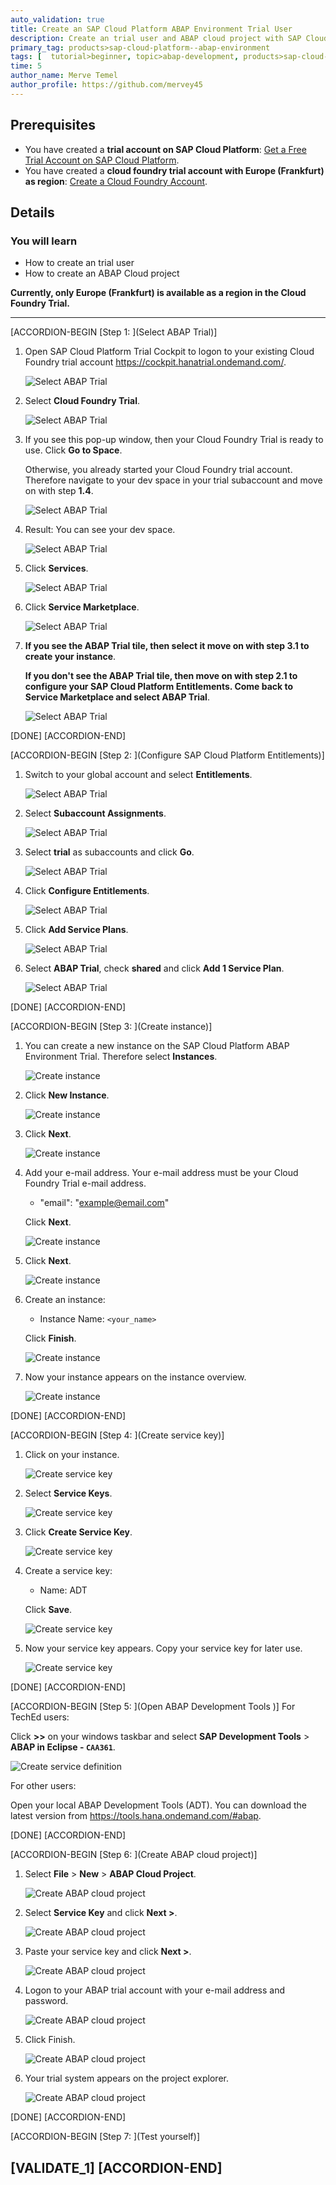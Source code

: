 ```yaml
---
auto_validation: true
title: Create an SAP Cloud Platform ABAP Environment Trial User
description: Create an trial user and ABAP cloud project with SAP Cloud Platform ABAP environment.
primary_tag: products>sap-cloud-platform--abap-environment
tags: [  tutorial>beginner, topic>abap-development, products>sap-cloud-platform ]
time: 5
author_name: Merve Temel
author_profile: https://github.com/mervey45
---
```


## Prerequisites  
 - You have created a **trial account on SAP Cloud Platform**:  [Get a Free Trial Account on SAP Cloud Platform](hcp-create-trial-account).
 - You have created a **cloud foundry trial account with Europe (Frankfurt) as region**: [Create a Cloud Foundry Account](cp-cf-create-account).

## Details
### You will learn  
  - How to create an trial user
  - How to create an ABAP Cloud project

**Currently, only Europe (Frankfurt) is available as a region in the Cloud Foundry Trial.**

---
[ACCORDION-BEGIN [Step 1: ](Select ABAP Trial)]
  1. Open SAP Cloud Platform Trial Cockpit to logon to your existing Cloud Foundry trial account
     <https://cockpit.hanatrial.ondemand.com/>.

      ![Select ABAP Trial](logon.png)

  2. Select **Cloud Foundry Trial**.

      ![Select ABAP Trial](entitlement.png)

  3. If you see this pop-up window, then your Cloud Foundry Trial is ready to use. Click **Go to Space**.

     Otherwise, you already started your Cloud Foundry trial account. Therefore navigate to your dev space in your trial subaccount and move on with step **1.4**.

      ![Select ABAP Trial](entitlement3.png)

  4. Result: You can see your dev space.

      ![Select ABAP Trial](entitlement4.png)

  5. Click **Services**.

      ![Select ABAP Trial](account3.png)

  6. Click **Service Marketplace**.

      ![Select ABAP Trial](account4.png)

  7. **If you see the ABAP Trial tile, then select it move on with step 3.1 to create your instance**.

     **If you don't see the ABAP Trial tile, then move on with step 2.1 to configure your SAP Cloud Platform Entitlements. Come back to Service Marketplace and select ABAP Trial**.

      ![Select ABAP Trial](trial.png)

[DONE]
[ACCORDION-END]

[ACCORDION-BEGIN [Step 2: ](Configure SAP Cloud Platform Entitlements)]

1. Switch to your global account and select **Entitlements**.

    ![Select ABAP Trial](entitlement5.png)

2. Select **Subaccount Assignments**.

    ![Select ABAP Trial](entitlement6.png)

3. Select **trial** as subaccounts and click **Go**.

    ![Select ABAP Trial](entitlement7.png)

4. Click **Configure Entitlements**.

    ![Select ABAP Trial](entitlement9.png)

5.  Click **Add Service Plans**.

    ![Select ABAP Trial](entitlement10.png)

6.  Select **ABAP Trial**, check **shared** and click **Add 1 Service Plan**.

    ![Select ABAP Trial](entitlement11.png)

[DONE]
[ACCORDION-END]

[ACCORDION-BEGIN [Step 3: ](Create instance)]
  1. You can create a new instance on the SAP Cloud Platform ABAP Environment Trial. Therefore select **Instances**.

      ![Create instance](instance.png)

  2. Click **New Instance**.

      ![Create instance](instance2.png)

  3. Click **Next**.

      ![Create instance](instance3.png)

  4. Add your e-mail address. Your e-mail address must be your Cloud Foundry Trial e-mail address.

      - "email": "example@email.com"

     Click **Next**.

      ![Create instance](instance4.png)

  5. Click **Next**.

      ![Create instance](instance5.png)

  6. Create an instance:

     - Instance Name: `<your_name>`

     Click **Finish**.

      ![Create instance](instance6.png)

  7. Now your instance appears on the instance overview.

      ![Create instance](instance7.png)

[DONE]
[ACCORDION-END]

[ACCORDION-BEGIN [Step 4: ](Create service key)]
  1. Click on your instance.

      ![Create service key](key.png)

  2. Select **Service Keys**.

      ![Create service key](key0.png)

  3. Click **Create Service Key**.

      ![Create service key](key2.png)

  3. Create a service key:

     - Name: ADT

     Click **Save**.

      ![Create service key](key3.png)

  4. Now your service key appears. Copy your service key for later use.

      ![Create service key](key4.png)

[DONE]
[ACCORDION-END]

[ACCORDION-BEGIN [Step 5: ](Open ABAP Development Tools )]
For TechEd users:

Click **>>** on your windows taskbar and select **SAP Development Tools** > **ABAP in Eclipse - `CAA361`**.  

![Create service definition](adt.png)

For other users:

Open your local ABAP Development Tools (ADT). You can download the latest version from <https://tools.hana.ondemand.com/#abap>.

[DONE]
[ACCORDION-END]


[ACCORDION-BEGIN [Step 6: ](Create ABAP cloud project)]
  1. Select **File** > **New** > **ABAP Cloud Project**.

      ![Create ABAP cloud project](project.png)

  2. Select **Service Key** and click **Next >**.

      ![Create ABAP cloud project](project2.png)

  3. Paste your service key and click **Next >**.

      ![Create ABAP cloud project](project3.png)

  4. Logon to your ABAP trial account with your e-mail address and password.

      ![Create ABAP cloud project](project4.png)

  5. Click Finish.

      ![Create ABAP cloud project](project5.png)

  6. Your trial system appears on the project explorer.

      ![Create ABAP cloud project](project6.png)

[DONE]
[ACCORDION-END]


[ACCORDION-BEGIN [Step 7: ](Test yourself)]

[VALIDATE_1]
[ACCORDION-END]
---
